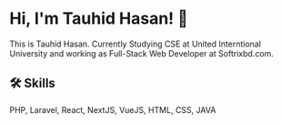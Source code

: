 
# Hi, I'm Tauhid Hasan! 👋

This is Tauhid Hasan. Currently Studying CSE at United Interntional University and working as Full-Stack Web Developer at Softrixbd.com.




## 🛠 Skills
PHP, Laravel, React, NextJS, VueJS, HTML, CSS, JAVA

